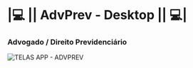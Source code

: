 # |💻 || AdvPrev - Desktop || :computer:|
### Advogado / Direito Previdenciário
 
![TELAS APP - ADVPREV](https://user-images.githubusercontent.com/76967004/112208513-2fcbcb00-8bf7-11eb-8b7a-7e731c609a15.png)
